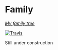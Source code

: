 # Family

*[My family tree](https://family.jamesst.one)*

[![Travis](https://img.shields.io/travis/jamesmstone/family.svg?style=flat-square&label=Deploy)](https://travis-ci.org/jamesmstone/family)

Still under construction
